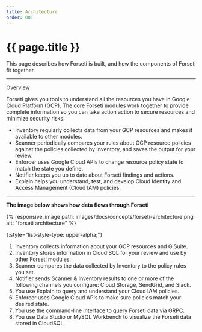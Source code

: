 ```yaml
---
title: Architecture
order: 001
---
```


# {{ page.title }}

This page describes how Forseti is built, and how the components of Forseti fit
together.

---

Overview

Forseti gives you tools to understand all the resources you have in Google Cloud
Platform (GCP). The core Forseti modules work together to provide complete
information so you can take action action to secure resources and minimize
security risks.

 * Inventory regularly collects data from your GCP resources and makes it
   available to other modules.
 * Scanner periodically compares your rules about GCP resource policies against
   the policies collected by Inventory, and saves the output for your review.
 * Enforcer uses Google Cloud APIs to change resource policy state to match the
   state you define.
 * Notifier keeps you up to date about Forseti findings and actions.
 * Explain helps you understand, test, and develop Cloud Identity and Access
   Management (Cloud IAM) policies.

---

**The image below shows how data flows through Forseti**

{% responsive_image path: images/docs/concepts/forseti-architecture.png alt: "forseti architecture" %}

{:style="list-style-type: upper-alpha;"}

 1. Inventory collects information about your GCP resources and G Suite.
 1. Inventory stores information in Cloud SQL for your review and use by other
    Forseti modules.
 1. Scanner compares the data collected by Inventory to the policy rules you
    set.
 1. Notifier sends Scanner & Inventory results to one or more of the following channels you
    configure: Cloud Storage, SendGrid, and Slack.
 1. You use Explain to query and understand your Cloud IAM policies.
 1. Enforcer uses Google Cloud APIs to make sure policies match your desired
    state.
 1. You use the command-line interface to query Forseti data via GRPC.
 1. You use Data Studio or MySQL Workbench to visualize the Forseti data stored
    in CloudSQL.
